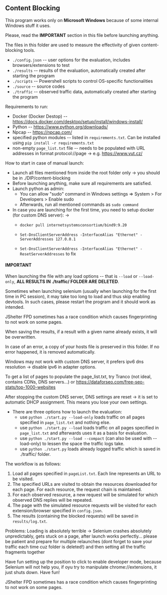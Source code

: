 ## Content Blocking

This program works only on **Microsoft Windows** because of some internal Windows stuff it uses.

Please, read the **IMPORTANT** section in this file before launching anything.

The files in this folder are used to measure the effectivity of given content-blocking tools.  

- ``./config.json`` -- user options for the evaluation, includes browsers/extensions to test
- ``./results`` -- results of the evaluation, automatically created after starting the program
- ``./scripts`` -- Powershell scripts to control OS-specific functionalities
- ``./source`` -- source codes
- ``./traffic`` -- observed traffic data, automatically created after starting the program

Requirements to run:
- Docker (Docker Destop) -- https://docs.docker.com/desktop/setup/install/windows-install/
- Python -- https://www.python.org/downloads/
- Npcap -- https://npcap.com/
- specified python modules -- listed in ``requirements.txt``. Can be installed using ``pip install -r requirements.txt``
- non-empty ``page_list.txt`` file -- needs to be populated with URL addresses in format protocol://page -> e.g. https://www.vut.cz/

How to start in case of manual launch:
- Launch all files mentioned from inside the root folder only -> you should be in ./DIP/content-blocking
- Before launching anything, make sure all requirements are satisfied.
- Launch python as admin:
    - You can allow "sudo" command in Windows settings => System > For Developers > Enable sudo
    - Afterwards, run all mentioned commands as ``sudo command``
- In case you are launching for the first time, you need to setup docker (for custom DNS server): -> 
    - ``docker pull internetsystemsconsortium/bind9:9.20``

    - ``Set-DnsClientServerAddress -InterfaceAlias "Ethernet" -ServerAddresses 127.0.0.1`` 
    - ``Set-DnsClientServerAddress -InterfaceAlias "Ethernet" -ResetServerAddresses`` to fix

#### IMPORTANT
When launching the file with any load options -- that is ``--load`` or ``--load-only``, **ALL RESULTS IN ./traffic/ FOLDER ARE DELETED**.

Sometimes when launching selenium (usually when launching for the first time in PC session), it may take too long to load and thus
skip enabling devtools. In such cases, please restart the program and it should work as intended. 

JShelter FPD sometimes has a race condition which causes fingerprinting to not work on some pages. 

When saving the results, if a result with a given name already exists, it will be overwritten.

In case of an error, a copy of your hosts file is preserved in this folder. If no error happened, it is removed automatically.

Windows may not work with custom DNS server, it prefers ipv6 dns resolution -> disable ipv6 in adapter options.

To get a list of pages to populate the page_list.txt, try Tranco (not ideal, contains CDNs, DNS servers...) or https://dataforseo.com/free-seo-stats/top-1000-websites

After stopping the custom DNS server, DNS settings are reset -> it is set to automatic DHCP assignment. This means you lose your own settings.

- There are three options how to launch the evaluation:
    - use ``python ./start.py --load-only`` loads traffic on all pages specified in ``page_list.txt`` and nothing else.
    - use ``python ./start.py --load`` loads traffic on all pages specified in ``page_list.txt`` and afterwards uses it as a basis for evaluation.
    - use ``python ./start.py --load --compact`` (can also be used with --load-only) to lessen the space the traffic logs take.
    - use ``python ./start.py`` loads already logged traffic which is saved in ./traffic/ folder.


The workflow is as follows:

1. Load all pages specified in ``pageList.txt``. Each line represents an URL to be visited.
2. The specified URLs are visited to obtain the resources downloaded for each page. For each resource, the request chain is maintained.
3. For each observed resource, a new request will be simulated for which observed DNS replies will be repeated.
4. The page with the simulated resource requests will be visited for each extension/browser specified in ``config.json``.
5. The results (containing the blocked requests) will be saved in ``results/log.txt``.

Problems:
Loading is absolutely terrible -> Selenium crashes absolutely unpredictably, gets stuck on a page, after launch works perfectly... please be patient and prepare for multiple relaunches (dont forget to save your traffic each time cuz folder is deleted!) and
then setting all the traffic fragments together

Have fun setting up the position to click to enable developer mode, because Selenium will not help you, if oyu try to manipulate chrome://extensions, it just shuts down. Have fun!


JShelter FPD sometimes has a race condition which causes fingerprinting to not work on some pages. 
